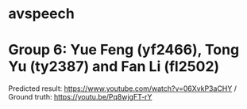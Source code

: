 # avspeech
# Group 6: Yue Feng (yf2466), Tong Yu (ty2387) and Fan Li (fl2502)
Predicted result: https://www.youtube.com/watch?v=06XvkP3aCHY /
Ground truth: https://youtu.be/Pq8wjgFT-rY
